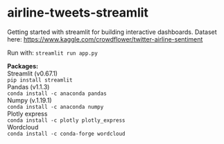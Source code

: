 # airline-tweets-streamlit
Getting started with streamlit for building interactive dashboards. Dataset here: https://www.kaggle.com/crowdflower/twitter-airline-sentiment  

Run with: ```streamlit run app.py```  

**Packages:**  
Streamlit (v0.67.1)  
```pip install streamlit```  
Pandas (v1.1.3)  
```conda install -c anaconda pandas```  
Numpy (v.1.19.1)  
```conda install -c anaconda numpy```  
Plotly express  
```conda install -c plotly plotly_express```  
Wordcloud  
```conda install -c conda-forge wordcloud```  

